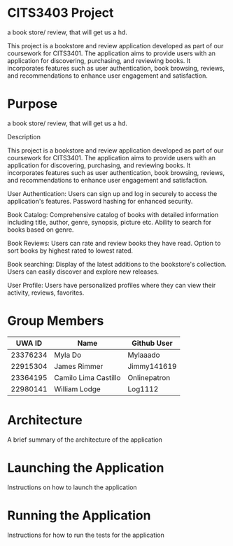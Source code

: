 # CITS3403 Project 
a book store/ review, that will get us a hd.

This project is a bookstore and review application developed as part of our coursework for CITS3401. 
The application aims to provide users with an application for discovering, purchasing, and reviewing books. 
It incorporates features such as user authentication, book browsing, reviews, and recommendations to enhance user 
engagement and satisfaction.

# Purpose 
a book store/ review, that will get us a hd.

Description

This project is a bookstore and review application developed as part of our coursework for CITS3401. 
The application aims to provide users with an application for discovering, purchasing, and reviewing books. 
It incorporates features such as user authentication, book browsing, reviews, and recommendations to enhance user 
engagement and satisfaction.

User Authentication:
Users can sign up and log in securely to access the application's features.
Password hashing for enhanced security.

Book Catalog:
Comprehensive catalog of books with detailed information including title, author, genre, synopsis, picture etc.
Ability to search for books based on genre.

Book Reviews:
Users can rate and review books they have read.
Option to sort books by highest rated to lowest rated.

Book searching:
Display of the latest additions to the bookstore's collection.
Users can easily discover and explore new releases.

User Profile:
Users have personalized profiles where they can view their activity, reviews, favorites.

# Group Members 
| UWA ID  | Name | Github User |
| ------------- | ------------- |------------- |
| 23376234 | Myla Do   | Mylaaado |
| 22915304 | James Rimmer | Jimmy141619 |
| 23364195 | Camilo Lima Castillo | Onlinepatron |
| 22980141 | William Lodge | Log1112 |

# Architecture 
A brief summary of the architecture of the application

# Launching the Application
Instructions on how to launch the application 

# Running the Application 
Instructions for how to run the tests for the application 





